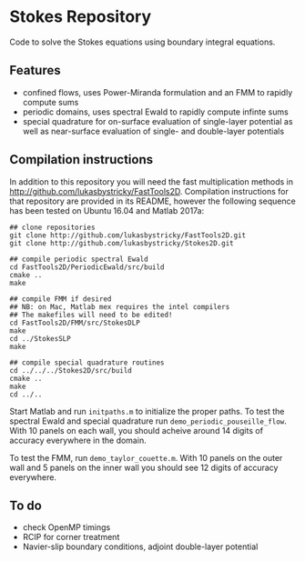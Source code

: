 # Stokes Repository

Code to solve the Stokes equations using boundary integral equations.

## Features
* confined flows, uses Power-Miranda formulation and an FMM to rapidly compute sums
* periodic domains, uses spectral Ewald to rapidly compute infinte sums
* special quadrature for on-surface evaluation of single-layer potential as well as near-surface evaluation of single- and double-layer potentials

## Compilation instructions

In addition to this repository you will need the fast multiplication methods in http://github.com/lukasbystricky/FastTools2D. Compilation instructions for that repository are provided in its README, however the following sequence has been tested on Ubuntu 16.04 and Matlab 2017a:

	## clone repositories
	git clone http://github.com/lukasbystricky/FastTools2D.git
	git clone http://github.com/lukasbystricky/Stokes2D.git

	## compile periodic spectral Ewald
	cd FastTools2D/PeriodicEwald/src/build
	cmake ..
	make

	## compile FMM if desired
	## NB: on Mac, Matlab mex requires the intel compilers
	## The makefiles will need to be edited!
	cd FastTools2D/FMM/src/StokesDLP
	make
	cd ../StokesSLP
	make

	## compile special quadrature routines
	cd ../../../Stokes2D/src/build
	cmake ..
	make
	cd ../..


Start Matlab and run `initpaths.m` to initialize the proper paths. To test the spectral Ewald and special quadrature run `demo_periodic_pouseille_flow`. With 10 panels on each wall, you should acheive around 14 digits of accuracy everywhere in the domain.  

To test the FMM, run `demo_taylor_couette.m`. With 10 panels on the outer wall and 5 panels on the inner wall you should see 12 digits of accuracy everywhere.

## To do

* check OpenMP timings
* RCIP for corner treatment
* Navier-slip boundary conditions, adjoint double-layer potential
